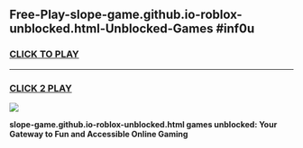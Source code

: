 
## Free-Play-slope-game.github.io-roblox-unblocked.html-Unblocked-Games #inf0u
<h3>
<a href="https://news.freeplayer.one?title=slope-game.github.io-roblox-unblocked.html&ref=8M">CLICK TO PLAY</a></h3>
<hr>

<h3>
<a href="https://news.freeplayer.one?title=slope-game.github.io-roblox-unblocked.html&ref=8M">CLICK 2 PLAY</a>
  
</h3>

<a href="https://news.freeplayer.one?title=slope-game.github.io-roblox-unblocked.html&ref=8M"><img src="https://clearcache.store/games.png"></a>


**slope-game.github.io-roblox-unblocked.html games unblocked: Your Gateway to Fun and Accessible Online Gaming**
